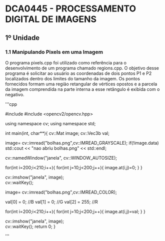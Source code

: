 # DCA0445 - PROCESSAMENTO DIGITAL DE IMAGENS
## 1º Unidade
### 1.1 Manipulando Pixels em uma Imagem

O programa pixels.cpp foi utilizado como referência para o desenvolvimento de um programa chamado regions.cpp. O objetivo desse programa é solicitar ao usuário as coordenadas de dois pontos P1 e P2 localizados dentro dos limites do tamanho da imagem. Os pontos fornecidos formam uma região retangular de vértices opostos e a parcela da imagem comprendida na parte interna a esse retângulo é exibida com o negativo. 

'''cpp

#include <iostream>
#include <opencv2/opencv.hpp>

using namespace cv;
using namespace std;

int main(int, char**){
  cv::Mat image;
  cv::Vec3b val;

  image= cv::imread("bolhas.png",cv::IMREAD_GRAYSCALE);
  if(!image.data)
    std::cout << "nao abriu bolhas.png" << std::endl;

  cv::namedWindow("janela", cv::WINDOW_AUTOSIZE);

  for(int i=200;i<210;i++){
    for(int j=10;j<200;j++){
      image.at<uchar>(i,j)=0;
    }
  }
  
  cv::imshow("janela", image);  
  cv::waitKey();

  image= cv::imread("bolhas.png",cv::IMREAD_COLOR);

  val[0] = 0;   //B
  val[1] = 0;   //G
  val[2] = 255; //R
  
  for(int i=200;i<210;i++){
    for(int j=10;j<200;j++){
      image.at<Vec3b>(i,j)=val;
    }
  }

  cv::imshow("janela", image);  
  cv::waitKey();
  return 0;
}

'''
